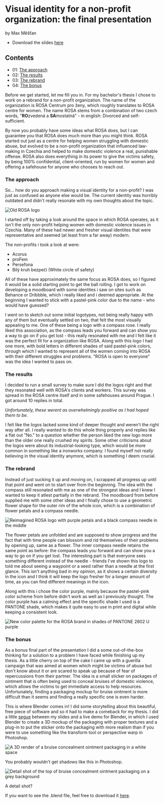 # Visual identity for a non-profit organization: the final presentation

by Max Měšťan

- Download the slides [here](images/rosa-slides.pdf)

## Contents

- 01: [The approach](#approach)
- 02: [The results](#results)
- 03: [The rebrand](#rebrand)
- 04: [The bonus](#bonus)

Before we get started, let me fill you in. For my bachelor's thesis I chose to work on a rebrand for a non-profit organization. The name of the organization is ROSA Centrum pro ženy, which roughly translates to ROSA centre for women. The name ROSA stems from a combination of two czech words, "**RO**zvedená a **SA**mostatná" - in english: Divorced and self-sufficient.

By now you probably have some ideas what ROSA does, but I can guarantee you that ROSA does much more than you might think. ROSA started out just as a centre for helping women struggling with domestic abuse, but evolved to be a non-profit organization that influenced law-making in Czechia and helped to make domestic violence a real, punishable offense. ROSA also does everything in its power to give the victims safety, by being 100% confidential, client-oriented, run by women for women and offering a safehouse for anyone who chooses to reach out.

### The approach <a name="approach"></a>

So... how do you approach making a visual identity for a non-profit? I was just as confused as anyone else would be. The current identity was horribly outdated and didn't really resonate with my own thoughts about the topic.

![Old ROSA logo](images/rosa-old.png)

I started off by taking a look around the space in which ROSA operates, as it isn't the only non-profit helping women with domestic violence issues in Czechia. Many of these had newer and fresher visual identites that were representative and seemed (at least from a far away) modern.

The non-profits i took a look at were:

- Acorus
- proFem
- Persefona
- Bílý kruh bezpečí (White circle of safety)

All of these have approximately the same focus as ROSA does, so I figured it would be a solid starting point to get the ball rolling. I got to work on developing a moodboard with some identites i saw on sites such as Behance or Dribbble, which i really liked and i deemed appropriate. At the beginning I wanted to stick with a pastel-pink color due to the name - who would have guessed?

I went on to sketch out some initial logotypes, not being really happy with any of them but eventually settled on two, that felt the most visually appealing to me. One of these being a logo with a compass rose. I really liked this association, as the compass leads you forward and can show you a way to go on if you get lost - this really resonated with me and I felt like it was the perfect fit for a organization like ROSA. Along with this logo I had one more, with bold letters in different shades of said pastel-pink colors, through which I wanted to represent all of the women coming into ROSA with their different struggles and problems. "ROSA is open to everyone" was the idea I wanted to pass on.

### The results <a name="results"></a>

I decided to run a small survey to make sure I did the logos right and that they resonated well with ROSA's clients and workers. This survey was spread in the ROSA centre itself and in some safehouses around Prague. I got around 10 replies in total.

*Unfortunately, these werent as overwhelmingly positive as I had hoped them to be.*

I felt like the logos lacked some kind of deeper thought and weren't the right way after all. I really wanted to do this whole thing properly and replies like a flat out "No." to a question whether the person liked the new logo more than the older one really crushed my spirits. Some other criticisms about the logos were about its industrial-looking type, which would be more common in something like a ironworks company. I found myself not really believing in the visual identity anymore, which is something I deem crucial.

### The rebrand <a name="rebrand"></a>

Instead of just sucking it up and moving on, I scrapped all progress up until that point and went on to start over from the beginning. The idea with the compass still resonated with me as one of the strongest ideas and I knew I wanted to keep it atlest partially in the rebrand. The moodboard from before supplied me with some other ideas and I finally chose to use a geometric flower shape for the outer rim of the whole icon, which is a combination of flower petals and a compass needle.

![Reimagined ROSA logo with purple petals and a black compass needle in the middle](images/rosa-new.png)

The flower petals are unfolded and are supposed to show progress and the fact that with time people can blossom and rid themselves of their problems by opening up, same as a flower. The inner compass needle retains the same point as before: the compass leads you forward and can show you a way to go on if you get lost. The interesting part is that everyone sees something different instead of the needle - friends I've shown this logo to told me about seeing a waypoint or a seed rather than a needle at the first glance. This isn't anything bad in my opinion, as it shows a certain diversity in the icon and I think it will keep the logo fresher for a longer amount of time, as you can  find different meanings in the icon.

Along with this i chose the color purple, mainly because the pastel-pink color scheme from before didn't work as well as I previously thought. The color purple has a calming effect and the specific shade I used is a PANTONE shade, which makes it quite easy to use in print and digital while keeping a consistent look.

![New color palette for the ROSA brand in shades of PANTONE 2602 U purple](images/palette.png)

### The bonus <a name="bonus"></a>

As a bonus final part of the presentation I did a some out-of-the-box thinking for a solution to a problem I have faced while finishing up my thesis. As a little cherry on top of the cake I came up with a guerilla campaign that was aimed at women which might be victims of abuse but don't know about it or are scared to speak up because of fear of repercussions from their partner. The idea is a small sticker on packages of ointment that is often being used to conceal bruises of domestic violence, which allows the victims to get immediate access to help resources. Unfortunately, finding a packaging mockup for bruise ointment is more difficult than it seems and finding a really specific one is even harder.

This is where Blender comes in! I did some storytelling about this beautiful, free piece of software and so it had to make a comeback for my thesis. I did a little [segue](images/segue.pdf) between my slides and a live demo for Blender, in which I used Blender to create a 3D mockup of the packaging with proper textures and a plug-in to put the sticker onto the packaging with more realism than if you were to use something like the transform tool or perspective warp in Photoshop.

![A 3D render of a bruise concealment ointment packaging in a white space](images/traumaplant.jpg)

You probably wouldn't get shadows like this in Photoshop.

![Detail shot of the top of bruise concealment ointment packaging on a grey background](images/traumaplant_detail.jpg)

A detail shot?

If you want to see the .blend file, feel free to download it [here](images/mast.zip).
